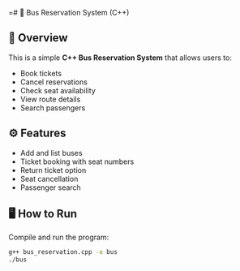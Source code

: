 =# 🚌 Bus Reservation System (C++)

## 📌 Overview
This is a simple **C++ Bus Reservation System** that allows users to:
- Book tickets
- Cancel reservations
- Check seat availability
- View route details
- Search passengers

## ⚙️ Features
- Add and list buses
- Ticket booking with seat numbers
- Return ticket option
- Seat cancellation
- Passenger search

## 🖥️ How to Run
Compile and run the program:
```bash
g++ bus_reservation.cpp -o bus
./bus
